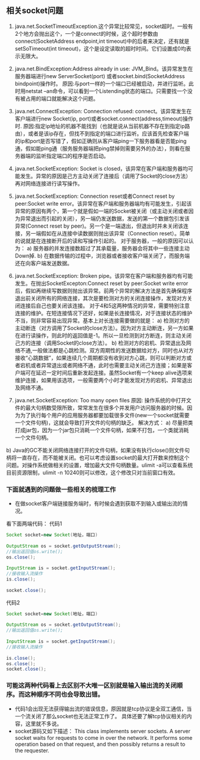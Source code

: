 ## 相关socket问题

1. java.net.SocketTimeoutException.这个异常比较常见，socket超时。一般有2个地方会抛出这个，一个是connect的时候，这个超时参数由connect(SocketAddress endpoint,int timeout)中的后者来决定，还有就是setSoTimeout(int timeout)，这个是设定读取的超时时间。它们设置成0均表示无限大。

2. java.net.BindException:Address already in use: JVM_Bind。该异常发生在服务器端进行new ServerSocket(port) 或者socket.bind(SocketAddress bindpoint)操作时。
原因:与port一样的一个端口已经被启动，并进行监听。此时用netstat –an命令，可以看到一个Listending状态的端口。只需要找一个没有被占用的端口就能解决这个问题。
 
3. java.net.ConnectException: Connection refused: connect。该异常发生在客户端进行new Socket(ip, port)或者socket.connect(address,timeout)操作时.
原因:指定ip地址的机器不能找到（也就是说从当前机器不存在到指定ip路由），或者是该ip存在，但找不到指定的端口进行监听。应该首先检查客户端的ip和port是否写错了，假如正确则从客户端ping一下服务器看是否能ping通，假如能ping通（服务服务器端把ping禁掉则需要另外的办法），则看在服务器端的监听指定端口的程序是否启动。
 
4. java.net.SocketException: Socket is closed，该异常在客户端和服务器均可能发生。异常的原因是己方主动关闭了连接后（调用了Socket的close方法）再对网络连接进行读写操作。
 
5. java.net.SocketException: Connection reset或者Connect reset by peer:Socket write error。该异常在客户端和服务器端均有可能发生，引起该异常的原因有两个，第一个就是假如一端的Socket被关闭（或主动关闭或者因为异常退出而引起的关闭），另一端仍发送数据，发送的第一个数据包引发该异常(Connect reset by peer)。另一个是一端退出，但退出时并未关闭该连接，另一端假如在从连接中读数据则抛出该异常（Connection reset）。简单的说就是在连接断开后的读和写操作引起的。
对于服务器，一般的原因可以认为：
a) 服务器的并发连接数超过了其承载量，服务器会将其中一些连接主动Down掉.
b) 在数据传输的过程中，浏览器或者接收客户端关闭了，而服务端还在向客户端发送数据。
 
6. java.net.SocketException: Broken pipe。该异常在客户端和服务器均有可能发生。在抛出SocketExcepton:Connect reset by peer:Socket write error后，假如再继续写数据则抛出该异常。前两个异常的解决方法是首先确保程序退出前关闭所有的网络连接，其次是要检测对方的关闭连接操作，发现对方关闭连接后自己也要关闭该连接。
对于4和5这两种情况的异常，需要特别注意连接的维护。在短连接情况下还好，如果是长连接情况，对于连接状态的维护不当，则非常容易出现异常。基本上对长连接需要做的就是：
a) 检测对方的主动断连（对方调用了Socket的close方法）。因为对方主动断连，另一方如果在进行读操作，则此时的返回值是-1。所以一旦检测到对方断连，则主动关闭己方的连接（调用Socket的close方法）。
b) 检测对方的宕机、异常退出及网络不通,一般做法都是心跳检测。双方周期性的发送数据给对方，同时也从对方接收“心跳数据”，如果连续几个周期都没有收到对方心跳，则可以判断对方或者宕机或者异常退出或者网络不通，此时也需要主动关闭己方连接；如果是客户端可在延迟一定时间后重新发起连接。虽然Socket有一个keep alive选项来维护连接，如果用该选项，一般需要两个小时才能发现对方的宕机、异常退出及网络不通。

7. java.net.SocketException: Too many open files
原因: 操作系统的中打开文件的最大句柄数受限所致，常常发生在很多个并发用户访问服务器的时候。因为为了执行每个用户的应用服务器都要加载很多文件(new一个socket就需要一个文件句柄)，这就会导致打开文件的句柄的缺乏。
解决方式：
a) 尽量把类打成jar包，因为一个jar包只消耗一个文件句柄，如果不打包，一个类就消耗一个文件句柄。 

b) Java的GC不能关闭网络连接打开的文件句柄，如果没有执行close()则文件句柄将一直存在，而不能被关闭。也可以考虑设置socket的最大打开数来控制这个问题。对操作系统做相关的设置，增加最大文件句柄数量。ulimit -a可以查看系统目前资源限制，ulimit -n 10240则可以修改，这个修改只对当前窗口有效。


### 下面就遇到的问题做一些相关的梳理工作

* 在做socket客户端链接服务端时，有时候会遇到获取不到输入或输出流的情况。

看下面两端代码：
代码1
```java
Socket socket=new Socket(地址，端口)
 
OutputStream os = socket.getOutputStream();
//输出返回值os.write();
os.close();
 
InputStream is = socket.getInputStream();
//接收输入流操作
is.close();
 
socket.close();
```
代码2
```java
Socket socket=new Socket(地址，端口)
 
OutputStream os = socket.getOutputStream();
//输出返回值os.write();
  
InputStream is = socket.getInputStream();
//接收输入流操作
  
is.close();
os.close();
socket.close();
```
### 可能这两种代码看上去区别不大唯一区别就是输入输出流的关闭顺序。而这种顺序不同也会导致出错。
* 代码1会出现无法获得输出流的错误信息，原因就是tcp协议是全双工通信，当一个流关闭了那么socket也无法正常工作了。
具体还要了解tcp协议相关的内容，这里就不多说。
* socket源码又如下描述：
This class implements server sockets. A server socket waits for requests to come in over the network. It performs some operation based on that request, and then possibly returns a result to the requester.

